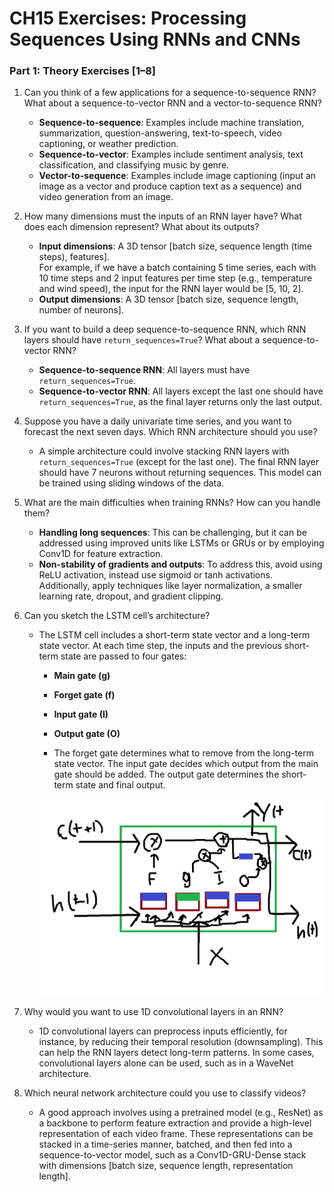 # CH15 Exercises: Processing Sequences Using RNNs and CNNs

### Part 1: Theory Exercises [1–8]

1. Can you think of a few applications for a sequence-to-sequence RNN? What about a sequence-to-vector RNN and a vector-to-sequence RNN?

    - **Sequence-to-sequence**: Examples include machine translation, summarization, question-answering, text-to-speech, video captioning, or weather prediction.  
    - **Sequence-to-vector**: Examples include sentiment analysis, text classification, and classifying music by genre.  
    - **Vector-to-sequence**: Examples include image captioning (input an image as a vector and produce caption text as a sequence) and video generation from an image.  

2. How many dimensions must the inputs of an RNN layer have? What does each dimension represent? What about its outputs?

    - **Input dimensions**: A 3D tensor [batch size, sequence length (time steps), features].  
      For example, if we have a batch containing 5 time series, each with 10 time steps and 2 input features per time step (e.g., temperature and wind speed), the input for the RNN layer would be [5, 10, 2].  
    - **Output dimensions**: A 3D tensor [batch size, sequence length, number of neurons].

3. If you want to build a deep sequence-to-sequence RNN, which RNN layers should have `return_sequences=True`? What about a sequence-to-vector RNN?

    - **Sequence-to-sequence RNN**: All layers must have `return_sequences=True`.  
    - **Sequence-to-vector RNN**: All layers except the last one should have `return_sequences=True`, as the final layer returns only the last output.

4. Suppose you have a daily univariate time series, and you want to forecast the next seven days. Which RNN architecture should you use?

    - A simple architecture could involve stacking RNN layers with `return_sequences=True` (except for the last one). The final RNN layer should have 7 neurons without returning sequences. This model can be trained using sliding windows of the data.

5. What are the main difficulties when training RNNs? How can you handle them?

    - **Handling long sequences**: This can be challenging, but it can be addressed using improved units like LSTMs or GRUs or by employing Conv1D for feature extraction.  
    - **Non-stability of gradients and outputs**: To address this, avoid using ReLU activation, instead use sigmoid or tanh activations. Additionally, apply techniques like layer normalization, a smaller learning rate, dropout, and gradient clipping.

6. Can you sketch the LSTM cell’s architecture?

    - The LSTM cell includes a short-term state vector and a long-term state vector. At each time step, the inputs and the previous short-term state are passed to four gates:  
        - **Main gate (g)**  
        - **Forget gate (f)**  
        - **Input gate (I)**  
        - **Output gate (O)**  

      - The forget gate determines what to remove from the long-term state vector. The input gate decides which output from the main gate should be added. The output gate determines the short-term state and final output.  
      <p align="center"><img src="lstm.png" width="600px"></img></p>

7. Why would you want to use 1D convolutional layers in an RNN?

    - 1D convolutional layers can preprocess inputs efficiently, for instance, by reducing their temporal resolution (downsampling). This can help the RNN layers detect long-term patterns. In some cases, convolutional layers alone can be used, such as in a WaveNet architecture.

8. Which neural network architecture could you use to classify videos?

    - A good approach involves using a pretrained model (e.g., ResNet) as a backbone to perform feature extraction and provide a high-level representation of each video frame. These representations can be stacked in a time-series manner, batched, and then fed into a sequence-to-vector model, such as a Conv1D-GRU-Dense stack with dimensions [batch size, sequence length, representation length].
